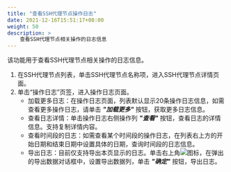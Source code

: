```yaml
---
title: "查看SSH代理节点操作日志"
date: 2021-12-16T15:51:17+08:00
weight: 50
description: >
    查看SSH代理节点相关操作的日志信息
---
```


该功能用于查看SSH代理节点相关操作的日志信息。

1. 在SSH代理节点列表，单击SSH代理节点名称项，进入SSH代理节点详情页面。
2. 单击“操作日志”页签，进入操作日志页面。
    - 加载更多日志：在操作日志页面，列表默认显示20条操作日志信息，如需查看更多操作日志，请单击 **_"加载更多"_** 按钮，获取更多日志信息。
    - 查看日志详情：单击操作日志右侧操作列 **_"查看"_** 按钮，查看日志的详情信息。支持复制详情内容。
    - 查看时间段的日志：如需查看某个时间段的操作日志，在列表右上方的开始日期和结束日期中设置具体的日期，查询时间段的日志信息。
    - 导出日志：目前仅支持导出本页显示的日志。单击右上角![](../../../../../images/download.png)图标，在弹出的导出数据对话框中，设置导出数据列，单击 **_"确定"_** 按钮，导出日志。